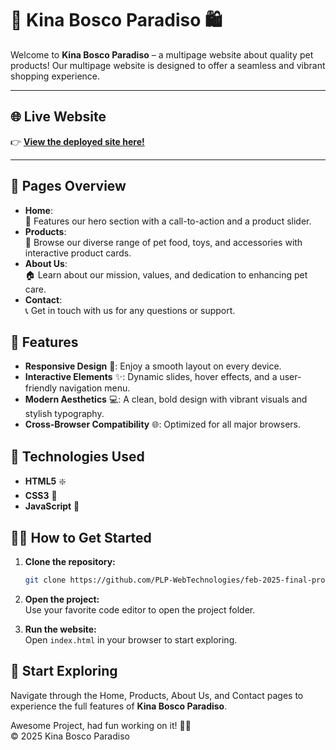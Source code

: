 # 🐾 Kina Bosco Paradiso 🛍️

Welcome to **Kina Bosco Paradiso** – a multipage website about quality pet products! Our multipage website is designed to offer a seamless and vibrant shopping experience.

---

## 🌐 Live Website

👉 **[View the deployed site here!](https://plp-webtechnologies.github.io/feb-2025-final-project-and-deployment-Brillywam/)**

---

## 📄 Pages Overview

- **Home**:  
  🌟 Features our hero section with a call-to-action and a product slider.
- **Products**:  
  🛒 Browse our diverse range of pet food, toys, and accessories with interactive product cards.
- **About Us**:  
  🏠 Learn about our mission, values, and dedication to enhancing pet care.
- **Contact**:  
  📞 Get in touch with us for any questions or support.

## 🎨 Features

- **Responsive Design** 📱: Enjoy a smooth layout on every device.
- **Interactive Elements** ✨: Dynamic slides, hover effects, and a user-friendly navigation menu.
- **Modern Aesthetics** 💻: A clean, bold design with vibrant visuals and stylish typography.
- **Cross-Browser Compatibility** 🌐: Optimized for all major browsers.

## 🔧 Technologies Used

- **HTML5** ❇️
- **CSS3** 🎨
- **JavaScript** 🚀

## 👨‍💻 How to Get Started

1. **Clone the repository:**
   ```bash
   git clone https://github.com/PLP-WebTechnologies/feb-2025-final-project-and-deployment-Brillywam.git
   ```
2. **Open the project:**  
   Use your favorite code editor to open the project folder.

3. **Run the website:**  
   Open `index.html` in your browser to start exploring.

## 🚀 Start Exploring

Navigate through the Home, Products, About Us, and Contact pages to experience the full features of **Kina Bosco Paradiso**.

Awesome Project, had fun working on it! 🐶🐱  
© 2025 Kina Bosco Paradiso

